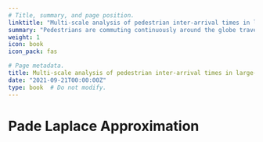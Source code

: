 ```yaml
---
# Title, summary, and page position.
linktitle: "Multi-scale analysis of pedestrian inter-arrival times in large-scale public facilities"
summary: "Pedestrians are commuting continuously around the globe traveling to and from different destinations e.g. to work, school, supermarket, sports club. The exact moments and the frequency in which pedestrians enter and leave certain places or facilities defines a complex random arrival process inherently connected to the crowd flows and their many timescales. The arrival process is often modulated by characteristics such as office hours, train frequencies, and queue formations, besides, pedestrian groups generate very frequent and correlated arrivals. However, all this complexity is usually disregarded: in the practice, pedestrian arrival processes are often simplified by Poisson models, i.e. arrivals are completely defined by an average inter-arrival time. This is most likely due to the absence of high-resolution data sets that span sufficiently large time scales. Thanks to the recent emergence of accurate privacy-respectful pedestrian tracking we can build sophisticated high-statistics data sets which enable us to analyze the arrival process far more accurately. For this purpose, we present an in-depth analysis of the pedestrian arrival process from a privacy-respectful data set measured at a real-life Dutch train platform. From the high-statistics trajectory data, we determine the frame-interpolated time of entering or leaving a train platform. The signal contains approximately 13 million pedestrian arrivals between 2017 and 2019. The timescales in this data set range from sub-second intervals to seasonal changes. Guided by a renormalization flow principle we analyze the signal at different timescales seeking patterns and self-similarities. The practical implications of this work are arrival models that go beyond Poisson processes and are thus capable of describing the statistics of real-life arrival processes with far higher accuracy."
weight: 1
icon: book
icon_pack: fas

# Page metadata.
title: Multi-scale analysis of pedestrian inter-arrival times in large-scale public facilities
date: "2021-09-21T00:00:00Z"
type: book  # Do not modify.
---
```


# Pade Laplace Approximation
